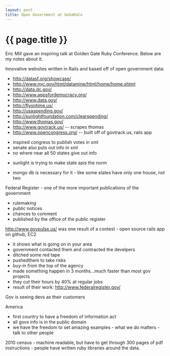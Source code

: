 ```yaml
---
layout: post
title: Open Government at GoGaRoCo
---
```

{{ page.title }}
================

Eric Mill gave an inspiring talk at Golden Gate Ruby Conference. Below are my notes about it.

Innovative websites written in Rails and based off of open government data:
 
* http://datasf.org/showcase/
* http://www.nyc.gov/html/datamine/html/home/home.shtml
* http://data.dc.gov/
* http://www.appsfordemocracy.org/
* http://www.data.gov/
* http://flyontime.us/
* http://usaspending.gov/
* http://sunlightfoundation.com/clearspending/
* http://www.thomas.gov/
* http://www.govtrack.us/ -- scrapes thomas
* http://www.opencongress.org/ -- built off of govtrack.us, rails app
-  inspired congress to publish votes in xml
-  senate also puts out info in xml
-  no where near all 50 states give out info
* sunlight is trying to make state apis the norm
-  mongo db is necessary for it - like some states have only one house, not two

Federal Register - one of the more important publications of the government
- rulemaking
- public notices
- chances to comment
- published by the office of the public register

http://www.govpulse.us/ was one result of a contest - open source rails app on github, EC2
* it shows what is going on in your area
* government contacted them and contracted the develpers
* ditched some red tape
* pushedthem to take risks
* buy-in from the top of the agency
*  made something happen in 3 months...much faster than most gov projects
* they cut their hours by 40% at regular jobs
* result of their work: http://www.federalregister.gov/

Gov is seeing devs as their customers

America
* first country to have a freedom of information act
* all govs info is in the public domain
* we have the freedom to set amazing examples - what we do matters - talk to other people

2010 census - machine readable, but have to get through 300 pages of pdf instructions - people have written ruby libraries around the data.

